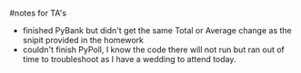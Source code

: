#notes for TA's

- finished PyBank but didn't get the same Total or Average change as the snipit provided in the homework
- couldn't finish PyPoll, I know the code there will not run but ran out of time to troubleshoot as I have a wedding to attend today.
